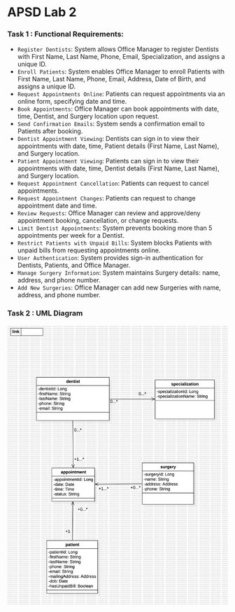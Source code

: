# APSD Lab 2

### Task 1 : Functional Requirements:

- `Register Dentists`: System allows Office Manager to register Dentists with First Name, Last Name, Phone, Email, Specialization, and assigns a unique ID.
- `Enroll Patients`: System enables Office Manager to enroll Patients with First Name, Last Name, Phone, Email, Address, Date of Birth, and assigns a unique ID.
- `Request Appointments Online`: Patients can request appointments via an online form, specifying date and time.
- `Book Appointments`: Office Manager can book appointments with date, time, Dentist, and Surgery location upon request.
- `Send Confirmation Emails`: System sends a confirmation email to Patients after booking.
- `Dentist Appointment Viewing`: Dentists can sign in to view their appointments with date, time, Patient details (First Name, Last Name), and Surgery location.
- `Patient Appointment Viewing`: Patients can sign in to view their appointments with date, time, Dentist details (First Name, Last Name), and Surgery location.
- `Request Appointment Cancellation`: Patients can request to cancel appointments.
- `Request Appointment Changes`: Patients can request to change appointment date and time.
- `Review Requests`: Office Manager can review and approve/deny appointment booking, cancellation, or change requests.
- `Limit Dentist Appointments`: System prevents booking more than 5 appointments per week for a Dentist.
- `Restrict Patients with Unpaid Bills`: System blocks Patients with unpaid bills from requesting appointments online.
- `User Authentication`: System provides sign-in authentication for Dentists, Patients, and Office Manager.
- `Manage Surgery Information`: System maintains Surgery details: name, address, and phone number.
- `Add New Surgeries`: Office Manager can add new Surgeries with name, address, and phone number.

### Task 2 : UML Diagram

![alt text](UML.jpg)

